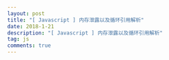 ```yaml
---
layout: post
title: "[ Javascript ] 内存泄露以及循环引用解析"
date: 2018-1-21
description: "[ Javascript ] 内存泄露以及循环引用解析"
tag: js
comments: true
---
```




